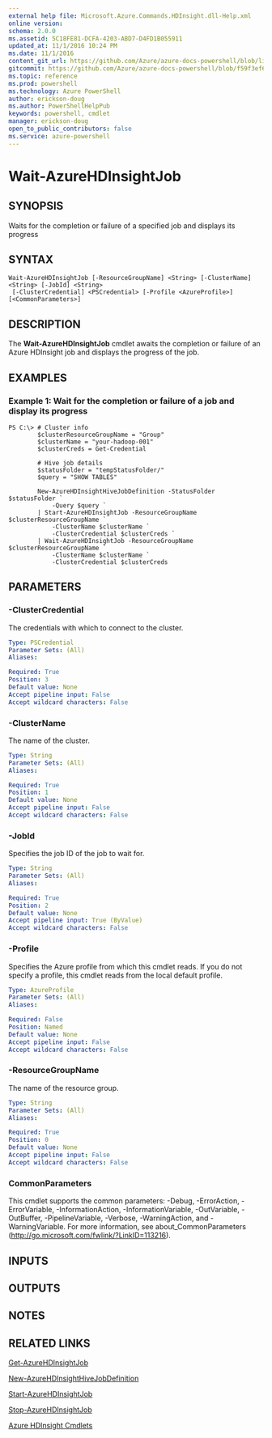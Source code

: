 ```yaml
---
external help file: Microsoft.Azure.Commands.HDInsight.dll-Help.xml
online version: 
schema: 2.0.0
ms.assetid: 5C18FE81-DCFA-4203-ABD7-D4FD1B055911
updated_at: 11/1/2016 10:24 PM
ms.date: 11/1/2016
content_git_url: https://github.com/Azure/azure-docs-powershell/blob/live/azureps-cmdlets-docs/ResourceManager/AzureRM.HDInsight/v0.9.8/Wait-AzureHDInsightJob.md
gitcommit: https://github.com/Azure/azure-docs-powershell/blob/f59f3ef60bc592383812213e69fd77ba950759ed/azureps-cmdlets-docs/ResourceManager/AzureRM.HDInsight/v0.9.8/Wait-AzureHDInsightJob.md
ms.topic: reference
ms.prod: powershell
ms.technology: Azure PowerShell
author: erickson-doug
ms.author: PowerShellHelpPub
keywords: powershell, cmdlet
manager: erickson-doug
open_to_public_contributors: false
ms.service: azure-powershell
---
```


# Wait-AzureHDInsightJob

## SYNOPSIS
Waits for the completion or failure of a specified job and displays its progress

## SYNTAX

```
Wait-AzureHDInsightJob [-ResourceGroupName] <String> [-ClusterName] <String> [-JobId] <String>
 [-ClusterCredential] <PSCredential> [-Profile <AzureProfile>] [<CommonParameters>]
```

## DESCRIPTION
The **Wait-AzureHDInsightJob** cmdlet awaits the completion or failure of an Azure HDInsight job and displays the progress of the job.

## EXAMPLES

### Example 1: Wait for the completion or failure of a job and display its progress
```
PS C:\> # Cluster info
        $clusterResourceGroupName = "Group"
        $clusterName = "your-hadoop-001"
        $clusterCreds = Get-Credential

        # Hive job details
        $statusFolder = "tempStatusFolder/"
        $query = "SHOW TABLES"

        New-AzureHDInsightHiveJobDefinition -StatusFolder $statusFolder `
            -Query $query `
        | Start-AzureHDInsightJob -ResourceGroupName $clusterResourceGroupName `
            -ClusterName $clusterName `
            -ClusterCredential $clusterCreds `
        | Wait-AzureHDInsightJob -ResourceGroupName $clusterResourceGroupName `
            -ClusterName $clusterName `
            -ClusterCredential $clusterCreds
```

## PARAMETERS

### -ClusterCredential
The credentials with which to connect to the cluster.

```yaml
Type: PSCredential
Parameter Sets: (All)
Aliases: 

Required: True
Position: 3
Default value: None
Accept pipeline input: False
Accept wildcard characters: False
```

### -ClusterName
The name of the cluster.

```yaml
Type: String
Parameter Sets: (All)
Aliases: 

Required: True
Position: 1
Default value: None
Accept pipeline input: False
Accept wildcard characters: False
```

### -JobId
Specifies the job ID of the job to wait for.

```yaml
Type: String
Parameter Sets: (All)
Aliases: 

Required: True
Position: 2
Default value: None
Accept pipeline input: True (ByValue)
Accept wildcard characters: False
```

### -Profile
Specifies the Azure profile from which this cmdlet reads.
If you do not specify a profile, this cmdlet reads from the local default profile.

```yaml
Type: AzureProfile
Parameter Sets: (All)
Aliases: 

Required: False
Position: Named
Default value: None
Accept pipeline input: False
Accept wildcard characters: False
```

### -ResourceGroupName
The name of the resource group.

```yaml
Type: String
Parameter Sets: (All)
Aliases: 

Required: True
Position: 0
Default value: None
Accept pipeline input: False
Accept wildcard characters: False
```

### CommonParameters
This cmdlet supports the common parameters: -Debug, -ErrorAction, -ErrorVariable, -InformationAction, -InformationVariable, -OutVariable, -OutBuffer, -PipelineVariable, -Verbose, -WarningAction, and -WarningVariable. For more information, see about_CommonParameters (http://go.microsoft.com/fwlink/?LinkID=113216).

## INPUTS

## OUTPUTS

## NOTES

## RELATED LINKS

[Get-AzureHDInsightJob](xref:ResourceManager/AzureRM.HDInsight/v0.9.8/Get-AzureHDInsightJob.md)

[New-AzureHDInsightHiveJobDefinition](xref:ResourceManager/AzureRM.HDInsight/v0.9.8/New-AzureHDInsightHiveJobDefinition.md)

[Start-AzureHDInsightJob](xref:ResourceManager/AzureRM.HDInsight/v0.9.8/Start-AzureHDInsightJob.md)

[Stop-AzureHDInsightJob](xref:ResourceManager/AzureRM.HDInsight/v0.9.8/Stop-AzureHDInsightJob.md)

[Azure HDInsight Cmdlets](xref:ResourceManager/AzureRM.HDInsight/v0.9.8/AzureRM.HDInsight.md)


